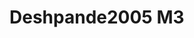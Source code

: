 <a name="material" />

# Deshpande2005 M3
<script type="application/ld+json">
  {
    "@context": "https://schema.org/",
    "@type": "ChemicalSubstance",
    "http://purl.org/dc/terms/conformsTo":
      {
        "@type": "CreativeWork",
        "@id": "https://bioschemas.org/profiles/ChemicalSubstance/0.4-RELEASE/"
      },
    "@id": "https://egonw.github.io/nanowiki/nanowiki126.html#material",
    "name": "Deshpande2005 M3",
    "sameAs: "http://127.0.0.1/mediawiki/index.php/Special:URIResolver/Deshpande2005_M3"
  }
</script>

